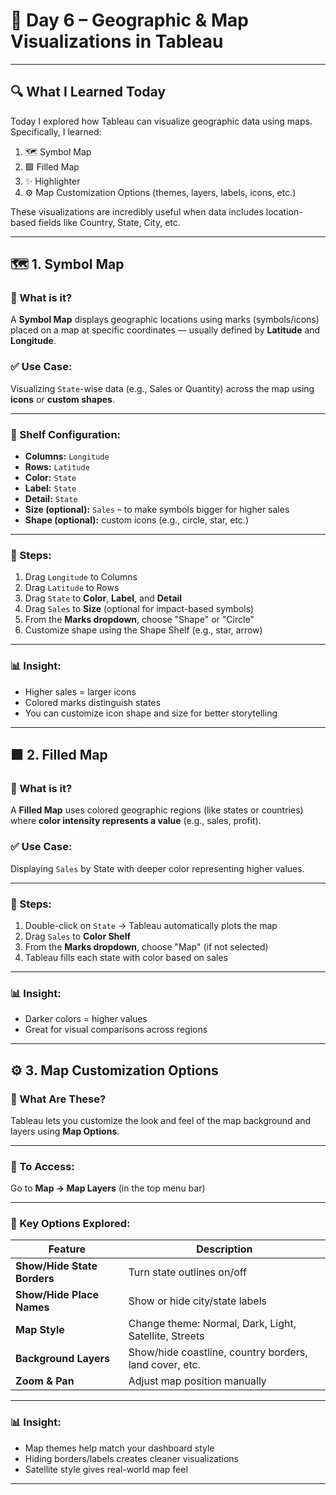 # 📅 Day 6 – Geographic & Map Visualizations in Tableau

---

## 🔍 What I Learned Today

Today I explored how Tableau can visualize geographic data using maps. Specifically, I learned:

1. 🗺️ Symbol Map  
2. 🟩 Filled Map  
3. ✨ Highlighter  
4. ⚙️ Map Customization Options (themes, layers, labels, icons, etc.)

These visualizations are incredibly useful when data includes location-based fields like Country, State, City, etc.

---

## 🗺️ 1. Symbol Map

### 🧠 What is it?
A **Symbol Map** displays geographic locations using marks (symbols/icons) placed on a map at specific coordinates — usually defined by **Latitude** and **Longitude**.

### ✅ Use Case:
Visualizing `State`-wise data (e.g., Sales or Quantity) across the map using **icons** or **custom shapes**.

---

### 📌 Shelf Configuration:
- **Columns:** `Longitude`
- **Rows:** `Latitude`
- **Color:** `State`
- **Label:** `State`
- **Detail:** `State`
- **Size (optional):** `Sales` – to make symbols bigger for higher sales
- **Shape (optional):** custom icons (e.g., circle, star, etc.)

---

### 📌 Steps:
1. Drag `Longitude` to Columns  
2. Drag `Latitude` to Rows  
3. Drag `State` to **Color**, **Label**, and **Detail**  
4. Drag `Sales` to **Size** (optional for impact-based symbols)  
5. From the **Marks dropdown**, choose "Shape" or "Circle"  
6. Customize shape using the Shape Shelf (e.g., star, arrow)

---

### 📊 Insight:
- Higher sales = larger icons
- Colored marks distinguish states
- You can customize icon shape and size for better storytelling

---

## 🟩 2. Filled Map

### 🧠 What is it?
A **Filled Map** uses colored geographic regions (like states or countries) where **color intensity represents a value** (e.g., sales, profit).

### ✅ Use Case:
Displaying `Sales` by State with deeper color representing higher values.

---

### 📌 Steps:
1. Double-click on `State` → Tableau automatically plots the map  
2. Drag `Sales` to **Color Shelf**  
3. From the **Marks dropdown**, choose "Map" (if not selected)  
4. Tableau fills each state with color based on sales

---

### 📊 Insight:
- Darker colors = higher values
- Great for visual comparisons across regions

---

## ⚙️ 3. Map Customization Options

### 🧠 What Are These?
Tableau lets you customize the look and feel of the map background and layers using **Map Options**.

---

### 📌 To Access:
Go to **Map → Map Layers** (in the top menu bar)

---

### 🧰 Key Options Explored:

| Feature                 | Description |
|--------------------------|-------------|
| **Show/Hide State Borders** | Turn state outlines on/off |
| **Show/Hide Place Names**   | Show or hide city/state labels |
| **Map Style**               | Change theme: Normal, Dark, Light, Satellite, Streets |
| **Background Layers**       | Show/hide coastline, country borders, land cover, etc. |
| **Zoom & Pan**              | Adjust map position manually |

---

### 📊 Insight:
- Map themes help match your dashboard style  
- Hiding borders/labels creates cleaner visualizations  
- Satellite style gives real-world map feel  

---

